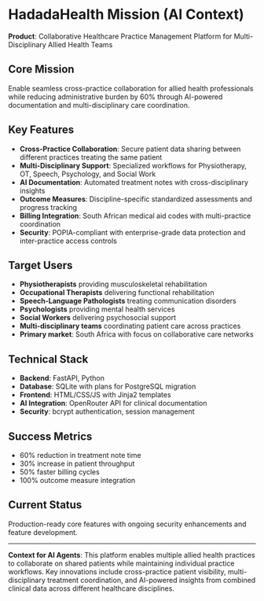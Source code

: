 # HadadaHealth Mission (AI Context)

**Product**: Collaborative Healthcare Practice Management Platform for Multi-Disciplinary Allied Health Teams

## Core Mission
Enable seamless cross-practice collaboration for allied health professionals while reducing administrative burden by 60% through AI-powered documentation and multi-disciplinary care coordination.

## Key Features
- **Cross-Practice Collaboration**: Secure patient data sharing between different practices treating the same patient
- **Multi-Disciplinary Support**: Specialized workflows for Physiotherapy, OT, Speech, Psychology, and Social Work
- **AI Documentation**: Automated treatment notes with cross-disciplinary insights
- **Outcome Measures**: Discipline-specific standardized assessments and progress tracking
- **Billing Integration**: South African medical aid codes with multi-practice coordination
- **Security**: POPIA-compliant with enterprise-grade data protection and inter-practice access controls

## Target Users
- **Physiotherapists** providing musculoskeletal rehabilitation
- **Occupational Therapists** delivering functional rehabilitation
- **Speech-Language Pathologists** treating communication disorders
- **Psychologists** providing mental health services
- **Social Workers** delivering psychosocial support
- **Multi-disciplinary teams** coordinating patient care across practices
- **Primary market**: South Africa with focus on collaborative care networks

## Technical Stack
- **Backend**: FastAPI, Python
- **Database**: SQLite with plans for PostgreSQL migration
- **Frontend**: HTML/CSS/JS with Jinja2 templates
- **AI Integration**: OpenRouter API for clinical documentation
- **Security**: bcrypt authentication, session management

## Success Metrics
- 60% reduction in treatment note time
- 30% increase in patient throughput
- 50% faster billing cycles
- 100% outcome measure integration

## Current Status
Production-ready core features with ongoing security enhancements and feature development.

---

**Context for AI Agents**: This platform enables multiple allied health practices to collaborate on shared patients while maintaining individual practice workflows. Key innovations include cross-practice patient visibility, multi-disciplinary treatment coordination, and AI-powered insights from combined clinical data across different healthcare disciplines.
